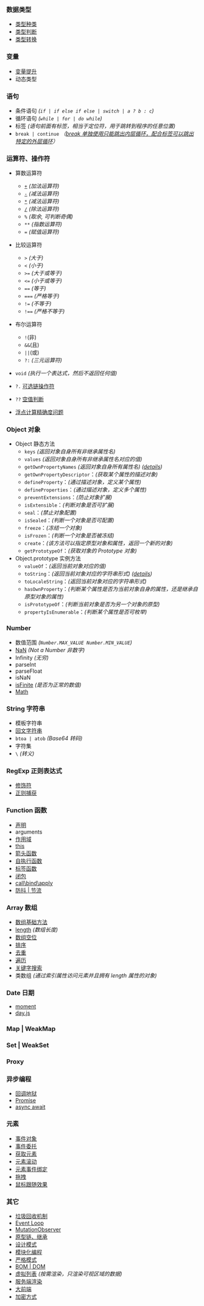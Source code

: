 ### 数据类型

- [类型种类](./dataType/type.md)
- [类型判断](./dataType/checkType.md)
- [类型转换](./dataType/change.md)

### 变量

- [变量提升](./variate/index.md)
- 动态类型

### 语句

- 条件语句 _(`if | if else if else | switch | a ? b : c`)_
- 循环语句 _(`while | for | do while`)_
- 标签 _(语句前面有标签，相当于定位符，用于跳转到程序的任意位置)_
- `break | continue` _（[break 单独使用只能跳出内层循环，配合标签可以跳出特定的外层循环](./statements/break.js)）_

### 运算符、操作符

- 算数运算符
  - [`+`](./operators/plus.md) _(加法运算符)_
  - [`-`]() _(减法运算符)_
  - [`*`]() _(减法运算符)_
  - [`/`]() _(除法运算符)_
  - `%` _(取余, 可判断奇偶)_
  - `**` _(指数运算符)_
  - `=` _(赋值运算符)_
- 比较运算符
  - `>` _(大于)_
  - `<` _(小于)_
  - `>=` _(大于或等于)_
  - `<=` _(小于或等于)_
  - `==` _(等于)_
  - `===` _(严格等于)_
  - `!=` _(不等于)_
  - `!==` _(严格不等于)_
- 布尔运算符

  - `!`(非)
  - `&&`(且)
  - `||`(或)
  - `?:` _(三元运算符)_

- `void` _(执行一个表达式，然后不返回任何值)_
- `?.` [可选链操作符](./operator/optionalOperator.md)
- `??` [空值判断](./operator/emptyJudge.md)
- [浮点计算精确度问题](./problerms/floatCalculate.md)

### Object 对象

- Object 静态方法
  - `keys` _(返回对象自身所有非继承属性名)_
  - `values` _(返回对象自身所有非继承属性名对应的值)_
  - `getOwnPropertyNames` _(返回对象自身所有属性名)_ _([details]())_
  - `getOwnPropertyDescriptor`：_(获取某个属性的描述对象)_
  - `defineProperty`：_(通过描述对象，定义某个属性)_
  - `defineProperties`：_(通过描述对象，定义多个属性)_
  - `preventExtensions`：_(防止对象扩展)_
  - `isExtensible`：_(判断对象是否可扩展)_
  - `seal`：_(禁止对象配置)_
  - `isSealed`：_(判断一个对象是否可配置)_
  - `freeze`：_(冻结一个对象)_
  - `isFrozen`：_(判断一个对象是否被冻结)_
  - `create`：_(该方法可以指定原型对象和属性，返回一个新的对象)_
  - `getPrototypeOf`：_(获取对象的 Prototype 对象)_
- Object.prototype 实例方法
  - `valueOf`：_(返回当前对象对应的值)_
  - `toString`：_(返回当前对象对应的字符串形式)_ _([details](./Object/prototype.toString.js))_
  - `toLocaleString`：_(返回当前对象对应的字符串形式)_
  - `hasOwnProperty`：_(判断某个属性是否为当前对象自身的属性，还是继承自原型对象的属性)_
  - `isPrototypeOf`：_(判断当前对象是否为另一个对象的原型)_
  - `propertyIsEnumerable`：_(判断某个属性是否可枚举)_

### Number

- 数值范围 _(`Number.MAX_VALUE Number.MIN_VALUE`)_
- [NaN](./number/nan.js) _(Not a Number 非数字)_
- Infinity _(无穷)_
- parseInt
- parseFloat
- isNaN
- [isFinite](./number/isFinite.js) _(是否为正常的数值)_
- [Math]()

### String 字符串

- 模板字符串
- [回文字符串]()
- `btoa | atob` _(Base64 转码)_
- 字符集
- `\` _(转义)_

### RegExp 正则表达式

- [修饰符]()
- [正则捕获]()

### Function 函数

- [声明](./function/declare.md)
- arguments
- [作用域](./function/scope.md)
- [this]()
- [箭头函数]()
- [自执行函数]()
- [标签函数](./function/tagFunction.md)
- [闭包](./function/clusure.md)
- [call\bind\apply](./callBindApply.md)
- [防抖 | 节流]()

### Array 数组

- [数组基础方法](./array/base.md)
- [length](./array/lenght.md) _(数组长度)_
- [数组空位](./array/empty.md)
- [排序](./array/sort/index.md)
- [去重](./array/removeDuplicate.md)
- [遍历](./array/ergodic.md)
- [关键字搜索](./array/search/index.js)
- 类数组 _(通过索引属性访问元素并且拥有 length 属性的对象)_

### Date 日期

- [moment]()
- [day.js]()

### Map | WeakMap

### Set | WeakSet

### Proxy

### 异步编程

- [回调地狱]()
- [Promise](./Promise/index.md)
- [async await]()

### 元素

- [事件对象]()
- [事件委托]()
- [获取元素]()
- [元素滚动]()
- [元素事件绑定]()
- [拖拽](./event/drag.html)
- [鼠标跟随效果](./event/mouseFollow.html)

### 其它

- [垃圾回收机制](https://www.ruanyifeng.com/blog/2017/04/memory-leak.html)
- [Event Loop](./eventLoop.md)
- [MutationObserver]()
- [原型链、继承](./JavaScript/protoType.md)
- [设计模式](./designPatterns/index.md)
- [模块化编程]()
- [严格模式]()
- [BOM | DOM](./DOM&BOM/index.md)
- [虚拟列表]() _(按需渲染，只渲染可视区域的数据)_
- [服务端渲染]()
- [大前端]()
- [加密方式]()
